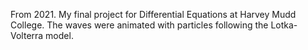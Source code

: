 From 2021. My final project for Differential Equations at Harvey Mudd College. The waves were animated with particles following the Lotka-Volterra model.
